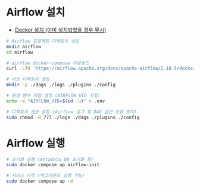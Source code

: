 # Airflow 설치

- [Docker 설치 (이미 설치되었을 경우 무시)](./docker-install.md)

```bash
# Airflow 프로젝트 디렉토리 생성
mkdir airflow
cd airflow

# airflow docker-compose 다운로드
curl -LfO 'https://airflow.apache.org/docs/apache-airflow/2.10.5/docker-compose.yaml' 

# 서브 디렉토리 생성
mkdir -p ./dags ./logs ./plugins ./config

# 환경 변수 파일 생성 (AIRFLOW_UID 지정)
echo -e "AIRFLOW_UID=$(id -u)" > .env

# 디렉토리 권한 설정 (Airflow 로그 및 DAG 접근 오류 방지)
sudo chmod -R 777 ./logs ./dags ./plugins ./config
```

# Airflow 실행

```bash
# 초기화 실행 (metadata DB 초기화 등)
sudo docker compose up airflow-init

# 서비스 시작 (백그라운드 실행 가능)
sudo docker compose up -d
```